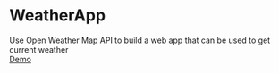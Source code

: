 # WeatherApp
Use Open Weather Map API to build a web app that can be used to get current weather<br>
[Demo](http://www.utdallas.edu/~cxy180010/weatherapp/index.html/)
